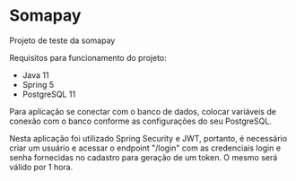 # Somapay
Projeto de teste da somapay

Requisitos para funcionamento do projeto:
- Java 11
- Spring 5
- PostgreSQL 11

Para aplicação se conectar com o banco de dados, colocar variáveis de conexão com o banco conforme as configurações do seu PostgreSQL.

Nesta aplicação foi utilizado Spring Security e JWT, portanto, é necessário criar um usuário e acessar o endpoint "/login" com as credenciais login e senha fornecidas no 
cadastro para geração de um token. O mesmo será válido por 1 hora.

